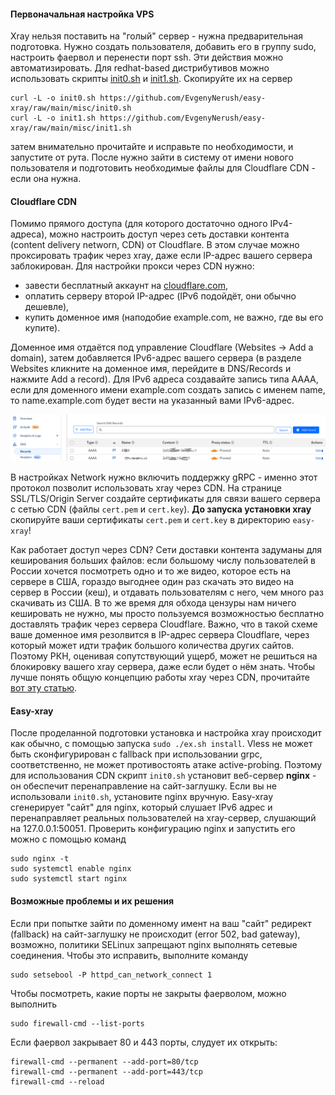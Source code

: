 #### Первоначальная настройка VPS

Xray нельзя поставить на "голый" сервер - нужна предварительная подготовка. Нужно создать пользователя, добавить его в группу sudo,
настроить фаервол и перенести порт ssh. Эти действия можно автоматизировать. Для redhat-based дистрибутивов можно использовать скрипты
[init0.sh](../misc/init0.sh) и [init1.sh](../misc/init1.sh). Скопируйте их на сервер

```
curl -L -o init0.sh https://github.com/EvgenyNerush/easy-xray/raw/main/misc/init0.sh
curl -L -o init1.sh https://github.com/EvgenyNerush/easy-xray/raw/main/misc/init1.sh
```

затем внимательно прочитайте и исправьте по необходимости, и запустите от рута. После нужно зайти в систему от имени нового пользователя и
подготовить необходимые файлы для Cloudflare CDN - если она нужна.


#### Cloudflare CDN

Помимо прямого доступа (для которого достаточно одного IPv4-адреса), можно настроить доступ через сеть доставки контента (content delivery
networn, CDN) от Cloudflare. В этом случае можно проксировать трафик через xray, даже если IP-адрес вашего сервера заблокирован.  Для
настройки прокси через CDN нужно:

- завести бесплатный аккаунт на [cloudflare.com](https://www.cloudflare.com/),
- оплатить серверу второй IP-адрес (IPv6 подойдёт, они обычно дешевле),
- купить доменное имя (наподобие example.com, не важно, где вы его купите).

Доменное имя отдаётся под управление Cloudflare (Websites -> Add a domain), затем добавляется IPv6-адрес вашего сервера (в разделе Websites
кликните на доменное имя, перейдите в DNS/Records и нажмите Add a record).  Для IPv6 адреса создавайте запись типа AAAA, если для доменного
имени example.com создать запись с именем name, то name.example.com будет вести на указанный вами IPv6-адрес. 

![cloudflare, раздел DNS/Records](figs/cloudflare-records.png)

В настройках Network нужно включить поддержку gRPC - именно этот протокол позволит использовать xray через CDN. На странице SSL/TLS/Origin
Server создайте сертификаты для связи вашего сервера с сетью CDN (файлы `cert.pem` и `cert.key`). **До запуска установки xray** скопируйте
ваши сертификаты `cert.pem` и `cert.key` в директорию `easy-xray`!

Как работает доступ через CDN? Сети доставки контента задуманы для кеширования больших файлов: если большому числу пользователей в России
хочется посмотреть одно и то же видео, которое есть на сервере в США, гораздо выгоднее один раз скачать это видео на сервер в России (кеш),
и отдавать пользователям с него, чем много раз скачивать из США. В то же время для обхода цензуры нам ничего кешировать не нужно, мы просто
пользуемся возможностью бесплатно доставлять трафик через сервера Cloudflare. Важно, что в такой схеме ваше доменное имя резолвится в
IP-адрес сервера Cloudflare, через который может идти трафик большого количества других сайтов. Поэтому РКН, оценивая сопутствующий ущерб,
может не решиться на блокировку вашего xray сервера, даже если будет о нём знать. Чтобы лучше понять общую концепцию работы xray через CDN,
прочитайте [вот эту статью](https://habr.com/ru/articles/761798/).

#### Easy-xray

После проделанной подготовки установка и настройка xray происходит как обычно, с помощью запуска `sudo ./ex.sh install`.  Vless не может
быть сконфигурирован с fallback при использовании grpc, соответственно, не может противостоять атаке active-probing. Поэтому для
использования CDN скрипт `init0.sh` установит веб-сервер **nginx** - он обеспечит перенаправление на сайт-заглушку. Если вы не использовали
`init0.sh`, установите nginx вручную. Easy-xray сгенерирует "сайт" для nginx, который слушает IPv6 адрес и перенаправляет реальных
пользователей на xray-сервер, слушающий на 127.0.0.1:50051.  Проверить конфигурацию nginx и запустить его можно с помощью команд

```
sudo nginx -t
sudo systemctl enable nginx
sudo systemctl start nginx
```

#### Возможные проблемы и их решения

Если при попытке зайти по доменному имент на ваш "сайт" редирект (fallback) на сайт-заглушку не происходит (error 502, bad gateway),
возможно, политики SELinux запрещают nginx выполнять сетевые соединения. Чтобы это исправить, выполните команду

```
sudo setsebool -P httpd_can_network_connect 1
```

Чтобы посмотреть, какие порты не закрыты фаерволом, можно выполнить

```
sudo firewall-cmd --list-ports
```

Если фаервол закрывает 80 и 443 порты, слудует их открыть:

```
firewall-cmd --permanent --add-port=80/tcp
firewall-cmd --permanent --add-port=443/tcp
firewall-cmd --reload
```

